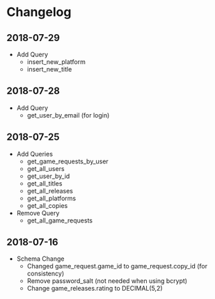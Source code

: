# Changelog

## 2018-07-29
- Add Query
  - insert_new_platform
  - insert_new_title

## 2018-07-28
- Add Query
  - get_user_by_email (for login)
  
## 2018-07-25
- Add Queries
  - get_game_requests_by_user
  - get_all_users
  - get_user_by_id
  - get_all_titles
  - get_all_releases
  - get_all_platforms
  - get_all_copies
- Remove Query
  - get_all_game_requests

## 2018-07-16
- Schema Change
  - Changed game_request.game_id to game_request.copy_id (for consistency)
  - Remove password_salt (not needed when using bcrypt)
  - Change game_releases.rating to DECIMAL(5,2)
